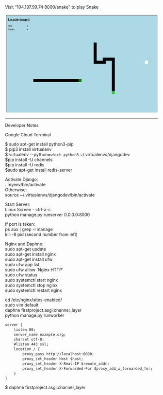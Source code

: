 Visit “104.197.99.74:8000/snake" to play Snake

![Alt text](/snake.png?raw=true "Cover")

----------------------------------------------

Developer Notes

Google Cloud Terminal

$ sudo apt-get install python3-pip  
$ pip3 install virtualenv  
$ virtualenv --python=`which python3` ~/.virtualenvs/djangodev  
$pip install -U channels  
$pip install -U redis  
$sudo apt-get install redis-server  

Activate Django:  
. myenv/bin/activate  
Otherwise:  
source ~/.virtualenvs/djangodev/bin/activate  


Start Server:   
Linux Screen - ctrl-a-c  
python manage.py runserver 0.0.0.0:8000  

If port is taken:  
ps aux | grep -i manage  
kill -9 pid (second number from left)  

Nginx and Daphne:  
sudo apt-get update  
sudo apt-get install nginx  
sudo apt-get install ufw  
sudo ufw app list  
sudo ufw allow 'Nginx HTTP'  
sudo ufw status  
sudo systemctl start nginx  
sudo systemctl stop nginx  
sudo systemctl restart nginx   

cd /etc/nginx/sites-enabled/  
sudo vim default  
daphne firstproject.asgi:channel_layer  
python manage.py runworker  

```
server {
    listen 80;
    server_name example.org;
    charset utf-8;
    #listen 443 ssl;
    location / {
        proxy_pass http://localhost:8000;
        proxy_set_header Host $host;
        proxy_set_header X-Real-IP $remote_addr;
        proxy_set_header X-Forwarded-For $proxy_add_x_forwarded_for;
    }
}
```
 
$ daphne firstproject.asgi:channel_layer
